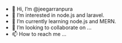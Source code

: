 - 👋 Hi, I’m @jeegarranpura
- 👀 I’m interested in node.js and laravel.
- 🌱 I’m currently learning node.js and MERN. 
- 💞️ I’m looking to collaborate on ...
- 📫 How to reach me ...

<!---
jeegarranpura/jeegarranpura is a ✨ special ✨ repository because its `README.md` (this file) appears on your GitHub profile.
You can click the Preview link to take a look at your changes.
--->
